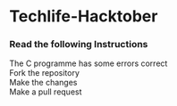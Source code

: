 # Techlife-Hacktober

### Read the following Instructions

The C programme has some errors correct<br>
Fork the repository<br>
Make the changes<br>
Make a pull request
